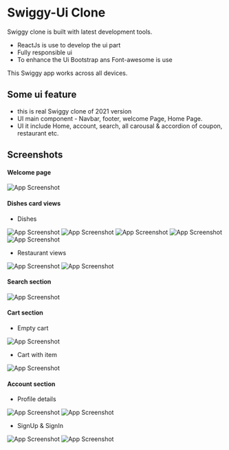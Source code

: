 
# Swiggy-Ui Clone 

Swiggy clone is built with latest development tools.


 - ReactJs is use to develop the ui part
 - Fully responsible ui 
 - To enhance the Ui Bootstrap ans Font-awesome is use

This Swiggy app works across all devices.

## Some ui feature 
 - this is real Swiggy clone of 2021 version
 - UI main component - Navbar, footer, welcome Page, Home Page.
 - UI it include Home, account, search, all carousal & accordion of coupon, restaurant etc.
 

## Screenshots
#### Welcome page 

![App Screenshot](https://github.com/airKing05/new-food-app/blob/newbranch/client/screenShort/Screenshot%202022-07-24%20at%201.28.25%20AM.png?raw=true)

#### Dishes card views

- Dishes

![App Screenshot](https://github.com/airKing05/new-food-app/blob/newbranch/client/screenShort/Screenshot%202022-07-24%20at%201.29.50%20AM.png?raw=true)
![App Screenshot](https://github.com/airKing05/new-food-app/blob/newbranch/client/screenShort/Screenshot%202022-07-24%20at%201.32.47%20AM.png?raw=true)
![App Screenshot](https://github.com/airKing05/new-food-app/blob/newbranch/client/screenShort/Screenshot%202022-07-24%20at%201.33.05%20AM.png?raw=true)
![App Screenshot](https://github.com/airKing05/new-food-app/blob/newbranch/client/screenShort/Screenshot%202022-07-24%20at%201.32.01%20AM.png?raw=true)
![App Screenshot](https://github.com/airKing05/new-food-app/blob/newbranch/client/screenShort/Screenshot%202022-07-24%20at%201.32.27%20AM.png?raw=true)

- Restaurant views

![App Screenshot](https://github.com/airKing05/new-food-app/blob/newbranch/client/screenShort/Screenshot%202022-07-24%20at%201.31.21%20AM.png?raw=true)
![App Screenshot](https://github.com/airKing05/new-food-app/blob/newbranch/client/screenShort/Screenshot%202022-07-24%20at%201.46.04%20AM.png?raw=true)

#### Search section

![App Screenshot](https://github.com/airKing05/new-food-app/blob/newbranch/client/screenShort/Screenshot%202022-07-24%20at%201.43.52%20AM.png?raw=true)

#### Cart section

- Empty cart

![App Screenshot](https://github.com/airKing05/new-food-app/blob/newbranch/client/screenShort/Screenshot%202022-07-24%20at%201.40.38%20AM.png?raw=true)

- Cart with item

![App Screenshot](https://github.com/airKing05/new-food-app/blob/newbranch/client/screenShort/Screenshot%202022-07-24%20at%201.41.25%20AM.png?raw=true)

#### Account section

- Profile details

![App Screenshot](https://github.com/airKing05/new-food-app/blob/newbranch/client/screenShort/Screenshot%202022-07-24%20at%201.39.07%20AM.png?raw=true)
![App Screenshot](https://github.com/airKing05/new-food-app/blob/newbranch/client/screenShort/Screenshot%202022-07-24%20at%201.39.49%20AM.png?raw=true)

- SignUp & SignIn

![App Screenshot](https://github.com/airKing05/new-food-app/blob/newbranch/client/screenShort/Screenshot%202022-07-24%20at%201.37.21%20AM.png?raw=true)
![App Screenshot](https://github.com/airKing05/new-food-app/blob/newbranch/client/screenShort/Screenshot%202022-07-24%20at%201.38.18%20AM.png?raw=true)

